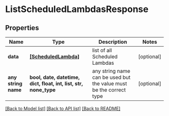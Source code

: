 # ListScheduledLambdasResponse


## Properties
Name | Type | Description | Notes
------------ | ------------- | ------------- | -------------
**data** | [**[ScheduledLambda]**](ScheduledLambda.md) | list of all Scheduled Lambdas | [optional] 
**any string name** | **bool, date, datetime, dict, float, int, list, str, none_type** | any string name can be used but the value must be the correct type | [optional]

[[Back to Model list]](../README.md#documentation-for-models) [[Back to API list]](../README.md#documentation-for-api-endpoints) [[Back to README]](../README.md)


